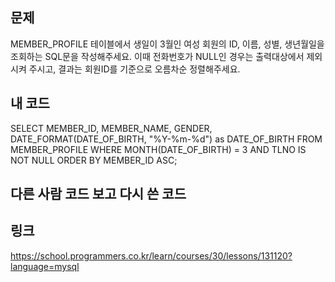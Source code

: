 ## 문제
MEMBER_PROFILE 테이블에서 생일이 3월인 여성 회원의 ID, 이름, 성별, 생년월일을 조회하는 SQL문을 작성해주세요. 이때 전화번호가 NULL인 경우는 출력대상에서 제외시켜 주시고, 결과는 회원ID를 기준으로 오름차순 정렬해주세요.

## 내 코드
SELECT MEMBER_ID, MEMBER_NAME, GENDER, DATE_FORMAT(DATE_OF_BIRTH, "%Y-%m-%d") as DATE_OF_BIRTH FROM MEMBER_PROFILE WHERE MONTH(DATE_OF_BIRTH) = 3 AND TLNO IS NOT NULL ORDER BY MEMBER_ID ASC;

## 다른 사람 코드 보고 다시 쓴 코드

## 링크
https://school.programmers.co.kr/learn/courses/30/lessons/131120?language=mysql